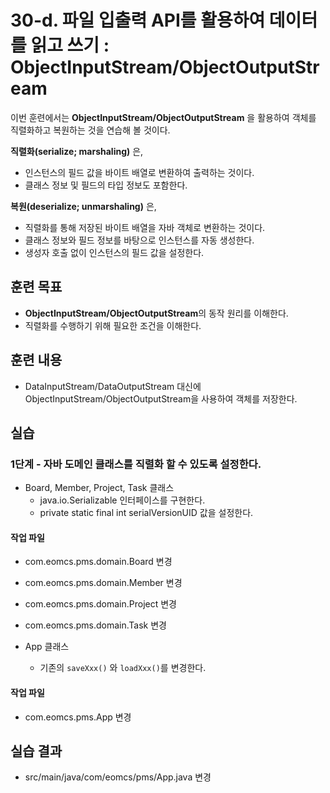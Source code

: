 # 30-d. 파일 입출력 API를 활용하여 데이터를 읽고 쓰기 : ObjectInputStream/ObjectOutputStream

이번 훈련에서는 **ObjectInputStream/ObjectOutputStream** 을 활용하여 객체를 직렬화하고 복원하는 것을 연습해 볼 것이다.

**직렬화(serialize; marshaling)** 은,

- 인스턴스의 필드 값을 바이트 배열로 변환하여 출력하는 것이다.
- 클래스 정보 및 필드의 타입 정보도 포함한다.

**복원(deserialize; unmarshaling)** 은,

- 직렬화를 통해 저장된 바이트 배열을 자바 객체로 변환하는 것이다.
- 클래스 정보와 필드 정보를 바탕으로 인스턴스를 자동 생성한다.
- 생성자 호출 없이 인스턴스의 필드 값을 설정한다.

## 훈련 목표

- **ObjectInputStream/ObjectOutputStream**의 동작 원리를 이해한다.
- 직렬화를 수행하기 위해 필요한 조건을 이해한다.


## 훈련 내용

- DataInputStream/DataOutputStream 대신에 ObjectInputStream/ObjectOutputStream을 사용하여 객체를 저장한다.


## 실습


### 1단계 - 자바 도메인 클래스를 직렬화 할 수 있도록 설정한다.

- Board, Member, Project, Task 클래스
  - java.io.Serializable 인터페이스를 구현한다.
  - private static final int serialVersionUID 값을 설정한다.

#### 작업 파일

- com.eomcs.pms.domain.Board 변경
- com.eomcs.pms.domain.Member 변경
- com.eomcs.pms.domain.Project 변경
- com.eomcs.pms.domain.Task 변경


- App 클래스
  - 기존의 `saveXxx()` 와 `loadXxx()`를 변경한다.

#### 작업 파일

- com.eomcs.pms.App 변경

## 실습 결과

- src/main/java/com/eomcs/pms/App.java 변경
